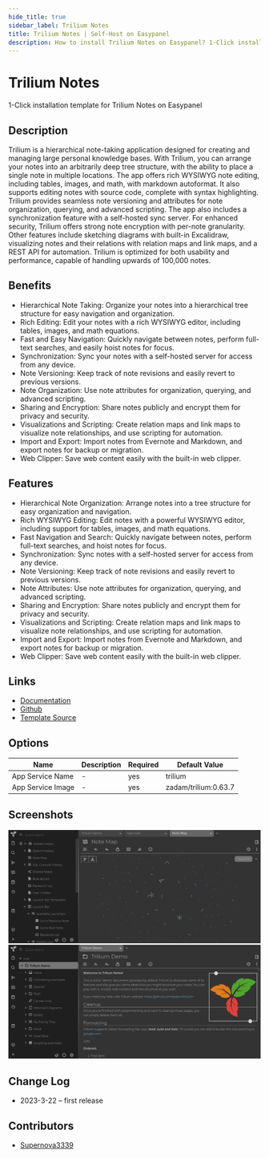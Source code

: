 ```yaml
---
hide_title: true
sidebar_label: Trilium Notes
title: Trilium Notes | Self-Host on Easypanel
description: How to install Trilium Notes on Easypanel? 1-Click installation template for Trilium Notes on Easypanel
---
```


<!-- generated -->

# Trilium Notes

1-Click installation template for Trilium Notes on Easypanel

## Description

Trilium is a hierarchical note-taking application designed for creating and managing large personal knowledge bases. With Trilium, you can arrange your notes into an arbitrarily deep tree structure, with the ability to place a single note in multiple locations. The app offers rich WYSIWYG note editing, including tables, images, and math, with markdown autoformat. It also supports editing notes with source code, complete with syntax highlighting. Trilium provides seamless note versioning and attributes for note organization, querying, and advanced scripting. The app also includes a synchronization feature with a self-hosted sync server. For enhanced security, Trilium offers strong note encryption with per-note granularity. Other features include sketching diagrams with built-in Excalidraw, visualizing notes and their relations with relation maps and link maps, and a REST API for automation. Trilium is optimized for both usability and performance, capable of handling upwards of 100,000 notes.

## Benefits

- Hierarchical Note Taking: Organize your notes into a hierarchical tree structure for easy navigation and organization.
- Rich Editing: Edit your notes with a rich WYSIWYG editor, including tables, images, and math equations.
- Fast and Easy Navigation: Quickly navigate between notes, perform full-text searches, and easily hoist notes for focus.
- Synchronization: Sync your notes with a self-hosted server for access from any device.
- Note Versioning: Keep track of note revisions and easily revert to previous versions.
- Note Organization: Use note attributes for organization, querying, and advanced scripting.
- Sharing and Encryption: Share notes publicly and encrypt them for privacy and security.
- Visualizations and Scripting: Create relation maps and link maps to visualize note relationships, and use scripting for automation.
- Import and Export: Import notes from Evernote and Markdown, and export notes for backup or migration.
- Web Clipper: Save web content easily with the built-in web clipper.

## Features

- Hierarchical Note Organization: Arrange notes into a tree structure for easy organization and navigation.
- Rich WYSIWYG Editing: Edit notes with a powerful WYSIWYG editor, including support for tables, images, and math equations.
- Fast Navigation and Search: Quickly navigate between notes, perform full-text searches, and hoist notes for focus.
- Synchronization: Sync notes with a self-hosted server for access from any device.
- Note Versioning: Keep track of note revisions and easily revert to previous versions.
- Note Attributes: Use note attributes for organization, querying, and advanced scripting.
- Sharing and Encryption: Share notes publicly and encrypt them for privacy and security.
- Visualizations and Scripting: Create relation maps and link maps to visualize note relationships, and use scripting for automation.
- Import and Export: Import notes from Evernote and Markdown, and export notes for backup or migration.
- Web Clipper: Save web content easily with the built-in web clipper.

## Links

- [Documentation](https://github.com/zadam/trilium/wiki)
- [Github](https://github.com/zadam/trilium)
- [Template Source](https://github.com/easypanel-io/templates/tree/main/templates/trilium)

## Options

Name | Description | Required | Default Value
-|-|-|-
App Service Name | - | yes | trilium
App Service Image | - | yes | zadam/trilium:0.63.7

## Screenshots

![Trilium Notes Screenshot](./assets/screenshot1.png)
![Trilium Notes Screenshot](./assets/screenshot2.png)

## Change Log

- 2023-3-22 – first release

## Contributors

- [Supernova3339](https://github.com/Supernova3339)
